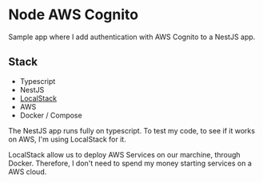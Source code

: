 # Node AWS Cognito

Sample app where I add authentication with AWS Cognito to a NestJS app.


## Stack

- Typescript
- NestJS
- [LocalStack](https://docs.localstack.cloud/overview/)
- AWS
- Docker / Compose

The NestJS app runs fully on typescript.
To test my code, to see if it works on AWS, I'm using LocalStack for it.

LocalStack allow us to deploy AWS Services on our marchine, through Docker.
Therefore, I don't need to spend my money starting services on a AWS cloud.
